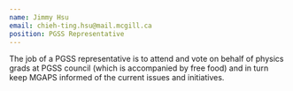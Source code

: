 ```yaml
---
name: Jimmy Hsu
email: chieh-ting.hsu@mail.mcgill.ca
position: PGSS Representative
---
```


The job of a PGSS representative is to attend and vote on behalf of physics grads at PGSS council (which is accompanied by free food) and in turn keep MGAPS informed of the current issues and initiatives.